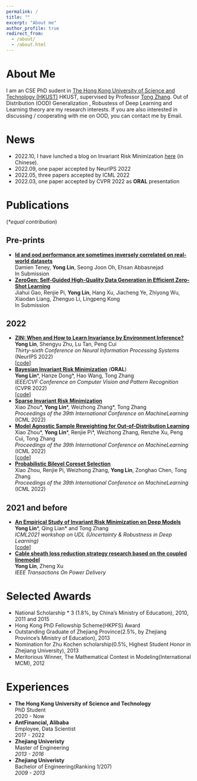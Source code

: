 ```yaml
---
permalink: /
title: ""
excerpt: "About me"
author_profile: true
redirect_from: 
  - /about/
  - /about.html
---
```


# About Me

I am an CSE PhD sudent in [The Hong Kong University of Science and Technology (HKUST)](https://hkust.edu.hk) HKUST, supervised by Professor [Tong Zhang](http://tongzhang-ml.org/). Out of Distribution  (OOD) Generalization , Robustess of Deep Learning and Learning theory are my research interests. If you are also interested in discussing / cooperating with me on OOD, you can contact me by Email. 

# News
* 2022.10, I have lunched a blog on Invariant Risk Minimization [here](https://zhuanlan.zhihu.com/p/567666715) (in Chinese).
* 2022.09, one paper accepted by NeurIPS 2022
* 2022.05, three papers accepted by ICML 2022
* 2022.03, one paper accepted by CVPR 2022 as **ORAL** presentation

# Publications
(*\*equal contribution*)
## Pre-prints
- [**Id and ood performance are sometimes inversely correlated on real-world datasets**](https://arxiv.org/pdf/2209.00613.pdf)
  <br /> Damien Teney, **Yong Lin**, Seong Joon Oh, Ehsan Abbasnejad
  <br /> In Submission
- [**ZeroGen: Self-Guided High-Quality Data Generation in Efficient Zero-Shot Learning**](https://arxiv.org/pdf/2205.12679.pdf)
  <br /> Jiahui Gao, Renjie Pi, **Yong Lin**, Hang Xu, Jiacheng Ye, Zhiyong Wu, Xiaodan Liang, Zhenguo Li, Lingpeng Kong
  <br /> In Submission

## 2022
- [**ZIN: When and How to Learn Invariance by Environment Inference?**](https://openreview.net/forum?id=pUPFRSxfACD)
  <br /> **Yong Lin**, Shengyu Zhu, Lu Tan, Peng Cui
  <br /> *Thirty-sixth Conference on Neural Information Processing Systems* (NeurIPS 2022)
  <br /> [[code](https://github.com/linyongver/ZIN_official)]
- [**Bayesian Invariant Risk Minimization**](https://proceedings.mlr.press/v162/zhou22d/zhou22d.pdf) (**ORAL**)
  <br /> **Yong Lin**\*, Hanze Dong\*, Hao Wang, Tong Zhang
  <br /> *IEEE/CVF Conference on Computer Vision and Pattern Recognition*  (CVPR 2022)
  <br /> [[code](https://github.com/linyongver/Bayesian-Invariant-Risk-Minmization)]
- [**Sparse Invariant Risk Minimization**](https://proceedings.mlr.press/v162/zhou22e/zhou22e.pdf)
  <br /> Xiao Zhou\*, **Yong Lin**\*, Weizhong Zhang\*, Tong Zhang
  <br /> *Proceedings of the 39th International Conference on MachineLearning* (ICML 2022)
- [**Model Agnostic Sample Reweighting for Out-of-Distribution Learning**](https://proceedings.mlr.press/v162/zhou22d/zhou22d.pdf)
  <br /> Xiao Zhou\*, **Yong Lin**\*, Renjie Pi\*, Weizhong Zhang, Renzhe Xu, Peng Cui, Tong Zhang
  <br /> *Proceedings of the 39th International Conference on MachineLearning* (ICML 2022)
  <br /> [[code](https://github.com/x-zho14/MAPLE)]
- [**Probabilistic Bilevel Coreset Selection**](https://proceedings.mlr.press/v162/zhou22h/zhou22h.pdf)
  <br /> Xiao Zhou, Renjie Pi, Weizhong Zhang, **Yong Lin**, Zonghao Chen, Tong Zhang
  <br /> *Proceedings of the 39th International Conference on MachineLearning* (ICML 2022)



##  2021 and before

- [**An Empirical Study of Invariant Risk Minimization on Deep Models**](http://www.gatsby.ucl.ac.uk/~balaji/udl2021/accepted-papers/UDL2021-paper-044.pdf)
  <br /> **Yong Lin**\*, Qing Lian\* and Tong Zhang
  <br /> *ICML2021 workshop on UDL (Uncertainty & Robustness in Deep Learning)*
  <br /> [[code](https://github.com/IRMBed/IRMBed)]
- [**Cable sheath loss reduction strategy research based on the coupled linemodel**](https://ieeexplore.ieee.org/stamp/stamp.jsp?arnumber=7063235)
  <br /> **Yong Lin**, Zheng Xu
  <br /> *IEEE Transactions On Power Delivery*




# Selected Awards
- National Scholarship  * 3 (1.8%, by China’s Ministry of Education), 2010, 2011 and 2015
- Hong Kong PhD Fellowship Scheme(HKPFS) Award
- Outstanding Graduate of Zhejiang Province(2.5%, by Zhejiang Province’s Ministry of Education), 2013
- Nomination for Zhu Kochen scholarship(0.5%, Highest Student Honor in Zhejiang University), 2013
- Meritorious Winner, The Mathematical Contest in Modeling(International MCM), 2012

# Experiences
- **The Hong Kong University of Science and Technology**
  <br />PhD Student
  <br />2020 - Now
- **AntFinancial, Alibaba**
  <br />Employee, Data Scientist
  <br />2017 - 2022
- **Zhejiang Univeristy**
  <br />Master of Engineering
  <br />*2013 - 2016*
- **Zhejiang Univeristy**
  <br />Bachelor of Engineering(Ranking 1/207)
  <br />*2009 - 2013*
